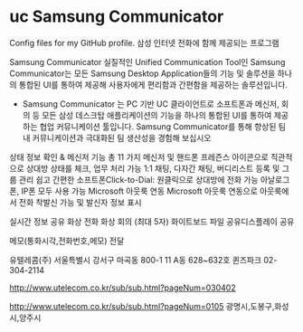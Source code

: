 # uc  Samsung Communicator
Config files for my GitHub profile.
삼성 인터넷 전화에 함께 제공되는 프로그램

​Samsung Communicator
실질적인 Unified Communication Tool인 Samsung Communicator는 모든 Samsung Desktop Application들의 기능 및 솔루션을 하나의 통합된 UI를 통하여 제공해 사용자에게 편리함과 간편함을 제공하는 솔루션입니다.

- Samsung Communicator 는 PC 기반 UC 클라이언트로 소프트폰과 메신저, 회의 등 모든 삼성 데스크탑 애플리케이션의 기능을 하나의 통합된 UI를 통하여 제공하는 협업 커뮤니케이션 툴입니다. Samsung Communicator를 통해 향상된 팀 내 커뮤니케이션과 극대화된 팀 생산성을 경험해 보십시오

​상태 정보 확인 & 메신저 기능
​총 11 가지 메신저 및 핸드폰 프레즌스 아이콘으로 직관적으로 상대방 상태를 체크, 업무 처리 가능
​1:1 채팅, 다자간 채팅, 버디리스트 등록 및 그룹 관리
​쉽고 간편한 소프트폰
​Click-to-Dial: 원클릭으로 상대방에 전화 가능
​아날로그폰, IP폰 모두 사용 가능
​Microsoft 아웃룩 연동
​Microsoft 아웃룩 연동으로 아웃룩에서 전화 착발신 가능 및 발신자 정보 표시
 

​실시간 정보 공유
​화상 전화
​화상 회의 (최대 5자)
​화이트보드
​파일 공유
​디스플레이 공유

​메모(통화시각,전화번호,메모) 전달

유텔레콤(주)
서울특별시 강서구 마곡동 800-1 11 A동 628~632호 퀸즈파크
02-304-2114

http://www.utelecom.co.kr/sub/sub.html?pageNum=030402

http://www.utelecom.co.kr/sub/sub.html?pageNum=0105
광명시,도봉구,화성시,양주시

